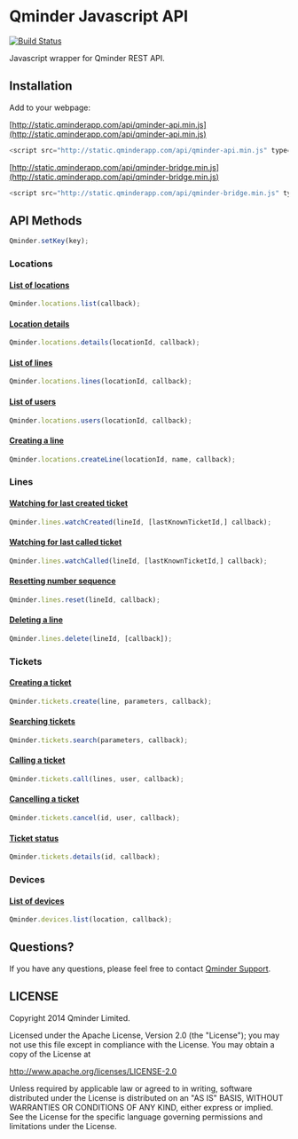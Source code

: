 # Qminder Javascript API
[![Build Status](https://travis-ci.org/Qminder/qminder-api.png?branch=master)](https://travis-ci.org/Qminder/qminder-api)

Javascript wrapper for Qminder REST API.

## Installation

Add to your webpage:

[http://static.qminderapp.com/api/qminder-api.min.js](http://static.qminderapp.com/api/qminder-api.min.js)
```js
<script src="http://static.qminderapp.com/api/qminder-api.min.js" type="text/javascript"></script>
```

[http://static.qminderapp.com/api/qminder-bridge.min.js](http://static.qminderapp.com/api/qminder-bridge.min.js)
```js
<script src="http://static.qminderapp.com/api/qminder-bridge.min.js" type="text/javascript"></script>
```

## API Methods

```js
Qminder.setKey(key);
```

### Locations

#### [List of locations](http://www.qminderapp.com/docs/api/locations/#list)
```js
Qminder.locations.list(callback);
```

#### [Location details](http://www.qminderapp.com/docs/api/locations/#details)
```js
Qminder.locations.details(locationId, callback);
```

#### [List of lines](http://www.qminderapp.com/docs/api/locations/#lines)
```js
Qminder.locations.lines(locationId, callback);
```

#### [List of users](http://www.qminderapp.com/docs/api/locations/#users)
```js
Qminder.locations.users(locationId, callback);
```

#### [Creating a line](http://www.qminderapp.com/docs/api/locations/#newline)
```js
Qminder.locations.createLine(locationId, name, callback);
```

### Lines

#### [Watching for last created ticket](http://www.qminderapp.com/docs/api/lines/#watchcreated)
```js
Qminder.lines.watchCreated(lineId, [lastKnownTicketId,] callback);
```
#### [Watching for last called ticket](http://www.qminderapp.com/docs/api/lines/#watchcalled)
```js
Qminder.lines.watchCalled(lineId, [lastKnownTicketId,] callback);
```
#### [Resetting number sequence](http://www.qminderapp.com/docs/api/lines/#resetting)
```js
Qminder.lines.reset(lineId, callback);
```
#### [Deleting a line](http://www.qminderapp.com/docs/api/lines/#deleting)
```js
Qminder.lines.delete(lineId, [callback]);
```


### Tickets

#### [Creating a ticket](http://www.qminderapp.com/docs/api/tickets/#creating)
```js
Qminder.tickets.create(line, parameters, callback);
```

#### [Searching tickets](http://www.qminderapp.com/docs/api/tickets/#search)
```js
Qminder.tickets.search(parameters, callback);
```

#### [Calling a ticket](http://www.qminderapp.com/docs/api/tickets/#calling)
```js
Qminder.tickets.call(lines, user, callback);
```

#### [Cancelling a ticket](http://qminderapp.com/docs/api/tickets/#cancelling)
```js
Qminder.tickets.cancel(id, user, callback);
```

#### [Ticket status](http://www.qminderapp.com/docs/api/tickets/#status)
```js
Qminder.tickets.details(id, callback);
```

### Devices

#### [List of devices](http://qminderapp.com/docs/api/devices/)
```js
Qminder.devices.list(location, callback);
```

## Questions?

If you have any questions, please feel free to contact
[Qminder Support](mailto:support@qminderapp.com).


## LICENSE

Copyright 2014 Qminder Limited.

Licensed under the Apache License, Version 2.0 (the "License");
you may not use this file except in compliance with the License.
You may obtain a copy of the License at

<http://www.apache.org/licenses/LICENSE-2.0>

Unless required by applicable law or agreed to in writing, software
distributed under the License is distributed on an "AS IS" BASIS,
WITHOUT WARRANTIES OR CONDITIONS OF ANY KIND, either express or implied.
See the License for the specific language governing permissions and
limitations under the License.
